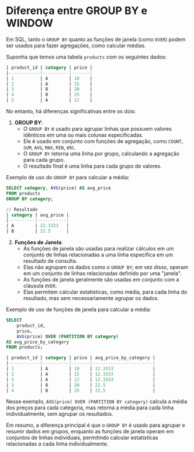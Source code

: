 # Diferença entre GROUP BY e WINDOW

Em SQL, tanto o `GROUP BY` quanto as funções de janela (como `OVER`) podem ser usados para fazer agregações, como calcular médias. 

Suponha que temos uma tabela `products` com os seguintes dados:

```sql
| product_id | category | price |
|------------|----------|-------|
| 1          | A        | 10    |
| 2          | A        | 15    |
| 3          | B        | 20    |
| 4          | B        | 25    |
| 5          | A        | 12    |
```

No entanto, há diferenças significativas entre os dois:

1. **GROUP BY**:
    - O `GROUP BY` é usado para agrupar linhas que possuem valores idênticos em uma ou mais colunas especificadas.
    - Ele é usado em conjunto com funções de agregação, como `COUNT`, `SUM`, `AVG`, `MAX`, `MIN`, etc.
    - O `GROUP BY` retorna uma linha por grupo, calculando a agregação para cada grupo.
    - O resultado final é uma linha para cada grupo de valores.

Exemplo de uso do `GROUP BY` para calcular a média:

```sql
SELECT category, AVG(price) AS avg_price
FROM products
GROUP BY category;
```

```sql
// Resultado
| category | avg_price |
|----------|-----------|
| A        | 12.3333   |
| B        | 22.5      |
```

2. **Funções de Janela**:
    - As funções de janela são usadas para realizar cálculos em um conjunto de linhas relacionadas a uma linha específica em um resultado de consulta.
    - Elas não agrupam os dados como o `GROUP BY`; em vez disso, operam em um conjunto de linhas relacionadas definido por uma "janela".
    - As funções de janela geralmente são usadas em conjunto com a cláusula `OVER`.
    - Elas permitem calcular estatísticas, como média, para cada linha do resultado, mas sem necessariamente agrupar os dados.

Exemplo de uso de funções de janela para calcular a média:

```sql
SELECT 
	product_id, 
	price, 
	AVG(price) OVER (PARTITION BY category) 
AS avg_price_by_category 
FROM products;
```

```sql
| product_id | category | price | avg_price_by_category |
|------------|----------|-------|-----------------------|
| 1          | A        | 10    | 12.3333               |
| 2          | A        | 15    | 12.3333               |
| 5          | A        | 12    | 12.3333               |
| 3          | B        | 20    | 22.5                  |
| 4          | B        | 25    | 22.5                  |
```

Nesse exemplo, `AVG(price) OVER (PARTITION BY category)` calcula a média dos preços para cada categoria, mas retorna a média para cada linha individualmente, sem agrupar os resultados.

Em resumo, a diferença principal é que o `GROUP BY` é usado para agrupar e resumir dados em grupos, enquanto as funções de janela operam em conjuntos de linhas individuais, permitindo calcular estatísticas relacionadas a cada linha individualmente.